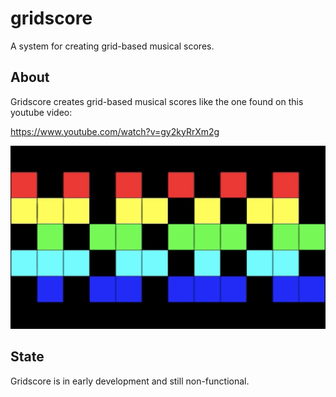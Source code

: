 # gridscore

A system for creating grid-based musical scores.

## About

Gridscore creates grid-based musical scores like the one found on this youtube video:

https://www.youtube.com/watch?v=gy2kyRrXm2g

![](example.png)

## State

Gridscore is in early development and still non-functional.
